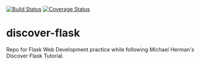 [![Build Status](https://travis-ci.org/missripplez/discover-flask-practice.svg?branch=master)](https://travis-ci.org/missripplez/discover-flask-practice) [![Coverage Status](https://coveralls.io/repos/github/missripplez/discover-flask-practice/badge.svg?branch=master)](https://coveralls.io/github/missripplez/discover-flask-practice?branch=master)

# discover-flask
Repo for Flask Web Development practice while following Michael Herman's Discover Flask Tutorial.
